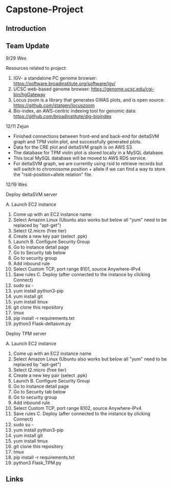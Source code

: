 # Capstone-Project

## Introduction


## Team Update

9/29 Wes

Resources related to project:
1. IGV- a standalone PC genome
 browser:
https://software.broadinstitute.org/software/igv/
2. UCSC web-based genome
 browser:
https://genome.ucsc.edu/cgi-bin/hgGateway
3. Locus zoom is a library
 that generates GWAS plots, and is open source:
https://github.com/statgen/locuszoom
4. Bio-index, an AWS-centric
 indexing tool for genomic data:
https://github.com/broadinstitute/dig-bioindex


12/11 Zejun

 - Finished connections between front-end and back-end for deltaSVM graph and TPM violin plot, and successfully generated plots.
 - Data for the CRE plot and deltaSVM graph is on AWS S3.
 - The database for TPM violin plot is stored locally in a MySQL database.
 - This local MySQL database will be moved to AWS RDS service.
 - For deltaSVM graph, we are currently using rsid to retrieve records but will switch to chromosome position + allele if we can find a way to store the "rsid-position+allele relation" file. 


12/19 Wes

Deploy deltaSVM server

A. Launch EC2 instance
1. Come up with an EC2 instance name
2. Select Amazon Linux (Ubuntu also works but below all "yum" need to be replaced by "apt-get")
3. Select t2.micro (free tier)
4. Create a new key pair (select .ppk)
5. Launch
B. Configure Security Group
1. Go to instance detail page
2. Go to Security tab below
3. Go to security group
4. Add inbound rule
5. Select Custom TCP, port range 8101, source Anywhere-IPv4
6. Save rules
C. Deploy (after connected to the instance by clicking Connect)
1. sudo su -
2. yum install python3-pip
3. yum install git
4. yum install tmux
5. git clone this repository
6. tmux
7. pip install -r requirements.txt
8. python3 Flask-deltasvm.py

Deploy TPM server

A. Launch EC2 instance
1. Come up with an EC2 instance name
2. Select Amazon Linux (Ubuntu also works but below all "yum" need to be replaced by "apt-get")
3. Select t2.micro (free tier)
4. Create a new key pair (select .ppk)
5. Launch
B. Configure Security Group
1. Go to instance detail page
2. Go to Security tab below
3. Go to security group
4. Add inbound rule
5. Select Custom TCP, port range 8102, source Anywhere-IPv4
6. Save rules
C. Deploy (after connected to the instance by clicking Connect)
1. sudo su -
2. yum install python3-pip
3. yum install git
4. yum install tmux
5. git clone this repository
6. tmux
7. pip install -r requirements.txt
8. python3 Flask_TPM.py



## Links
